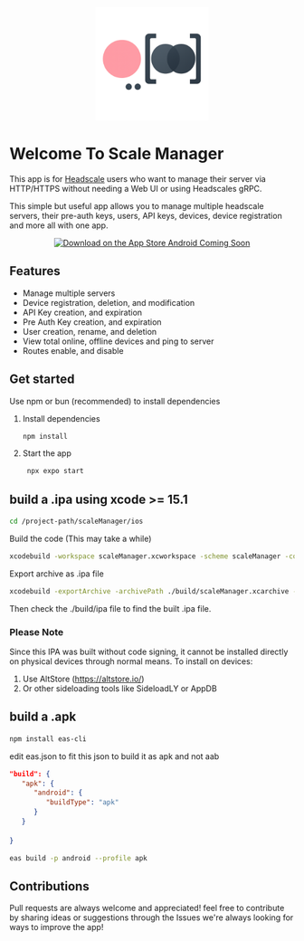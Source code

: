 <p align="center">
  <a href="https://github.com/loqteklabs/scaleManager">
   <img src="/assets/images/noBgScaleManagerLogo.png" alt="logo" width="200"/>
  </a>
</p>

# Welcome To Scale Manager
This app is for [Headscale](https://github.com/juanfont/headscale) users who want to manage their server via HTTP/HTTPS without 
needing a Web UI or using Headscales gRPC.

This simple but useful app allows you to manage multiple headscale servers, their 
pre-auth keys, users, API keys, devices, device registration and more all with one app.

<p align="center">
  <a href="https://apps.apple.com/us/app/scale-manager/id6751473022" target="_blank">
    <img src="https://tools.applemediaservices.com/api/badges/download-on-the-app-store/black/en-us" alt="Download on the App Store" height="180">
  </a>
  <a href="">
      Android Coming Soon
  </a>
</p>

## Features
- Manage multiple servers
- Device registration, deletion, and modification
- API Key creation, and expiration
- Pre Auth Key creation, and expiration
- User creation, rename, and deletion
- View total online, offline devices and ping to server
- Routes enable, and disable


## Get started
Use npm or bun (recommended) to install dependencies

1. Install dependencies

   ```bash
   npm install
   ```

2. Start the app

   ```bash
    npx expo start
   ```

## build a .ipa using xcode >= 15.1

   ```bash
   cd /project-path/scaleManager/ios
   ```

   Build the code (This may take a while)
   ```bash
   xcodebuild -workspace scaleManager.xcworkspace -scheme scaleManager -configuration Release -sdk iphoneos -archivePath ./build/scaleManager.xcarchive archive
   ```

   Export archive as .ipa file
   ```bash
   xcodebuild -exportArchive -archivePath ./build/scaleManager.xcarchive -exportPath ./build/ipa -exportOptionsPlist exportOptions.plist
   ```

   Then check the ./build/ipa file to find the built .ipa file.

### Please Note
Since this IPA was built without code signing, it cannot be installed directly on physical devices through normal means. To install on devices:

1. Use AltStore (https://altstore.io/) 
2. Or other sideloading tools like SideloadLY or AppDB

## build a .apk

   ```bash
   npm install eas-cli
   ```

   edit eas.json to fit this json to build it as apk and not aab

   ```json
   "build": {
      "apk": {
         "android": {
            "buildType": "apk"
         }
      }

   }
   ```


   ```bash
   eas build -p android --profile apk
   ```


## Contributions
Pull requests are always welcome and appreciated! feel free to contribute by sharing ideas or suggestions through the Issues we're 
always looking for ways to improve the app!


